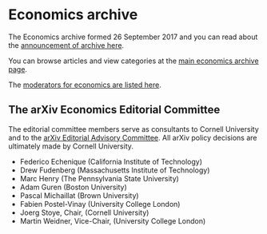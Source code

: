 # Economics archive

The Economics archive formed 26 September 2017 and you can read about the [announcement of archive here](../../new/econ_announce.md).

You can browse articles and view categories at the [main economics archive page](https://arxiv.org/archive/econ).

The [moderators for economics are listed here](https://arxiv.org/moderators#economics#economics).


<span id="AdvisoryCommittee"></span>
## The arXiv Economics Editorial Committee

The editorial committee members serve as consultants to Cornell University and to the [arXiv Editorial Advisory Committee](../../about/people/editorial_advisory_council.md). All arXiv policy decisions are ultimately made by Cornell University.

- Federico Echenique (California Institute of Technology)
- Drew Fudenberg (Massachusetts Institute of Technology)
- Marc Henry (The Pennsylvania State University)
- Adam Guren (Boston University)
- Pascal Michaillat (Brown University)
- Fabien Postel-Vinay (University College London)
- Joerg Stoye, Chair, (Cornell University)
- Martin Weidner, Vice-Chair, (University College London)
